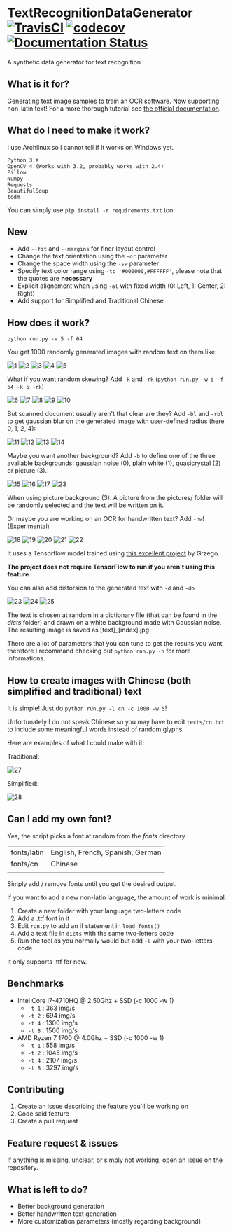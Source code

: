 # TextRecognitionDataGenerator [![TravisCI](https://travis-ci.org/Belval/TextRecognitionDataGenerator.svg?branch=master)](https://travis-ci.org/Belval/TextRecognitionDataGenerator) [![codecov](https://codecov.io/gh/Belval/TextRecognitionDataGenerator/branch/master/graph/badge.svg)](https://codecov.io/gh/Belval/TextRecognitionDataGenerator) [![Documentation Status](https://readthedocs.org/projects/textrecognitiondatagenerator/badge/?version=latest)](https://textrecognitiondatagenerator.readthedocs.io/en/latest/?badge=latest)

A synthetic data generator for text recognition

## What is it for?
Generating text image samples to train an OCR software. Now supporting non-latin text! For a more thorough tutorial see [the official documentation](https://textrecognitiondatagenerator.readthedocs.io/en/latest/index.html).

## What do I need to make it work?

I use Archlinux so I cannot tell if it works on Windows yet.

```
Python 3.X
OpenCV 4 (Works with 3.2, probably works with 2.4)
Pillow
Numpy
Requests
BeautifulSoup
tqdm
```

 You can simply use `pip install -r requirements.txt` too.

## New
- Add `--fit` and `--margins` for finer layout control
- Change the text orientation using the `-or` parameter
- Change the space width using the `-sw` parameter
- Specify text color range using `-tc '#000000,#FFFFFF'`, please note that the quotes are **necessary**  
- Explicit alignement when using `-al` with fixed width (0: Left, 1: Center, 2: Right)
- Add support for Simplified and Traditional Chinese

## How does it work?
`python run.py -w 5 -f 64`

You get 1000 randomly generated images with random text on them like:

![1](samples/1.jpg "1")
![2](samples/2.jpg "2")
![3](samples/3.jpg "3")
![4](samples/4.jpg "4")
![5](samples/5.jpg "5")

What if you want random skewing? Add `-k` and `-rk` (`python run.py -w 5 -f 64 -k 5 -rk`)

![6](samples/6.jpg "6")
![7](samples/7.jpg "7")
![8](samples/8.jpg "8")
![9](samples/9.jpg "9")
![10](samples/10.jpg "10")

But scanned document usually aren't that clear are they? Add `-bl` and `-rbl` to get gaussian blur on the generated image with user-defined radius (here 0, 1, 2, 4):

![11](samples/11.jpg "0")
![12](samples/12.jpg "1")
![13](samples/13.jpg "2")
![14](samples/14.jpg "4")

Maybe you want another background? Add `-b` to define one of the three available backgrounds: gaussian noise (0), plain white (1), quasicrystal (2) or picture (3).

![15](samples/15.jpg "0")
![16](samples/16.jpg "1")
![17](samples/17.jpg "2")
![23](samples/23.jpg "3")

When using picture background (3). A picture from the pictures/ folder will be randomly selected and the text will be written on it.

Or maybe you are working on an OCR for handwritten text? Add `-hw`! (Experimental)

![18](samples/18.jpg "0")
![19](samples/19.jpg "1")
![20](samples/20.jpg "2")
![21](samples/21.jpg "3")
![22](samples/22.jpg "4")

It uses a Tensorflow model trained using [this excellent project](https://github.com/Grzego/handwriting-generation) by Grzego.

**The project does not require TensorFlow to run if you aren't using this feature**

You can also add distorsion to the generated text with `-d` and `-do`

![23](samples/24.jpg "0")
![24](samples/25.jpg "1")
![25](samples/26.jpg "2")

The text is chosen at random in a dictionary file (that can be found in the *dicts* folder) and drawn on a white background made with Gaussian noise. The resulting image is saved as [text]\_[index].jpg

There are a lot of parameters that you can tune to get the results you want, therefore I recommand checking out `python run.py -h` for more informations.

## How to create images with Chinese (both simplified and traditional) text

It is simple! Just do `python run.py -l cn -c 1000 -w 5`!

Unfortunately I do not speak Chinese so you may have to edit `texts/cn.txt` to include some meaningful words instead of random glyphs.

Here are examples of what I could make with it:

Traditional:

![27](samples/27.jpg "0")

Simplified:

![28](samples/28.jpg "1")

## Can I add my own font?

Yes, the script picks a font at random from the *fonts* directory. 

|||
|:----|:-----|
| fonts/latin | English, French, Spanish, German |
| fonts/cn | Chinese |
|||

Simply add / remove fonts until you get the desired output.

If you want to add a new non-latin language, the amount of work is minimal.

1. Create a new folder with your language two-letters code
2. Add a .ttf font in it
3. Edit `run.py` to add an if statement in `load_fonts()`
4. Add a text file in `dicts` with the same two-letters code
5. Run the tool as you normally would but add `-l` with your two-letters code

It only supports .ttf for now.

## Benchmarks

- Intel Core i7-4710HQ @ 2.50Ghz + SSD (-c 1000 -w 1)
    - `-t 1` : 363 img/s
    - `-t 2` : 694 img/s
    - `-t 4` : 1300 img/s
    - `-t 8` : 1500 img/s
- AMD Ryzen 7 1700 @ 4.0Ghz + SSD (-c 1000 -w 1)
    - `-t 1` : 558 img/s
    - `-t 2` : 1045 img/s
    - `-t 4` : 2107 img/s
    - `-t 8` : 3297 img/s

## Contributing

1. Create an issue describing the feature you'll be working on
2. Code said feature
3. Create a pull request

## Feature request & issues

If anything is missing, unclear, or simply not working, open an issue on the repository.

## What is left to do?
- Better background generation
- Better handwritten text generation
- More customization parameters (mostly regarding background)
